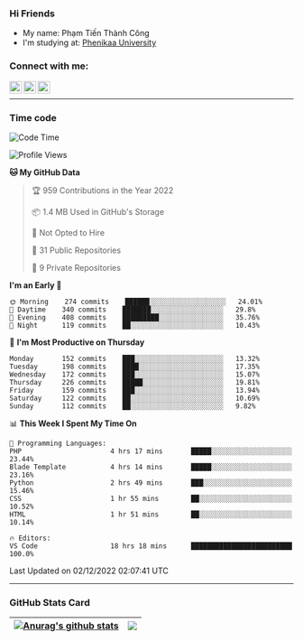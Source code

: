 ### Hi Friends

- My name: Phạm Tiến Thành Công
- I'm studying at: [Phenikaa University]


### Connect with me:
[<img align="left" alt="PhamTienThanhCong | Facebook" width="22px" src="https://upload.wikimedia.org/wikipedia/commons/thumb/1/16/Facebook-icon-1.png/640px-Facebook-icon-1.png" />][facebook]
[<img align="left" alt="PhamTienThanhCong | Zalo" width="22px" src="https://www.anphatpc.com.vn/template/anphat_2020v2/images/icon-zalo.jpg" />][zalo]
[<img align="left" alt="PhamTienThanhCong | LinkedIn" width="22px" src="https://cdn3.iconfinder.com/data/icons/inficons/512/linkedin.png" />][linkedin]

<br />

---

### Time code

<!--START_SECTION:waka-->
![Code Time](http://img.shields.io/badge/Code%20Time-781%20hrs%2011%20mins-blue)

![Profile Views](http://img.shields.io/badge/Profile%20Views-15-blue)

**🐱 My GitHub Data** 

> 🏆 959 Contributions in the Year 2022
 > 
> 📦 1.4 MB Used in GitHub's Storage 
 > 
> 🚫 Not Opted to Hire
 > 
> 📜 31 Public Repositories 
 > 
> 🔑 9 Private Repositories  
 > 
**I'm an Early 🐤** 

```text
🌞 Morning    274 commits    ██████░░░░░░░░░░░░░░░░░░░   24.01% 
🌆 Daytime    340 commits    ███████░░░░░░░░░░░░░░░░░░   29.8% 
🌃 Evening    408 commits    █████████░░░░░░░░░░░░░░░░   35.76% 
🌙 Night      119 commits    ██░░░░░░░░░░░░░░░░░░░░░░░   10.43%

```
📅 **I'm Most Productive on Thursday** 

```text
Monday       152 commits    ███░░░░░░░░░░░░░░░░░░░░░░   13.32% 
Tuesday      198 commits    ████░░░░░░░░░░░░░░░░░░░░░   17.35% 
Wednesday    172 commits    ███░░░░░░░░░░░░░░░░░░░░░░   15.07% 
Thursday     226 commits    █████░░░░░░░░░░░░░░░░░░░░   19.81% 
Friday       159 commits    ███░░░░░░░░░░░░░░░░░░░░░░   13.94% 
Saturday     122 commits    ██░░░░░░░░░░░░░░░░░░░░░░░   10.69% 
Sunday       112 commits    ██░░░░░░░░░░░░░░░░░░░░░░░   9.82%

```


📊 **This Week I Spent My Time On** 

```text
💬 Programming Languages: 
PHP                      4 hrs 17 mins       █████░░░░░░░░░░░░░░░░░░░░   23.44% 
Blade Template           4 hrs 14 mins       █████░░░░░░░░░░░░░░░░░░░░   23.16% 
Python                   2 hrs 49 mins       ███░░░░░░░░░░░░░░░░░░░░░░   15.46% 
CSS                      1 hr 55 mins        ██░░░░░░░░░░░░░░░░░░░░░░░   10.52% 
HTML                     1 hr 51 mins        ██░░░░░░░░░░░░░░░░░░░░░░░   10.14%

🔥 Editors: 
VS Code                  18 hrs 18 mins      █████████████████████████   100.0%

```


 Last Updated on 02/12/2022 02:07:41 UTC
<!--END_SECTION:waka-->

---

### GitHub Stats Card

| <a href="https://github.com/phamtienthanhcong"><img align="center" src="https://github-readme-stats.vercel.app/api?username=PhamTienThanhCong&show_icons=true&include_all_commits=true&theme=buefy&hide_border=true&theme=ocean_dark" alt="Anurag's github stats" /></a> | <a href="https://github.com/phamtienthanhcong"><img align="center" src="https://github-readme-stats.vercel.app/api/top-langs/?username=PhamTienThanhCong&layout=compact&theme=buefy&hide_border=true&theme=ocean_dark" /></a> |
| ------------- | ------------- |

[Phenikaa University]: https://phenikaa-uni.edu.vn/vi
[facebook]: https://www.facebook.com/phamtienthanhcong
[linkedin]: https://linkedin.com/in/phamtienthanhcong
[zalo]: https://zalo.me/0396396332
[tiktok]: https://www.tiktok.com/@phamtienthanhcong
[web]: https://github.com/PhamTienThanhCong/web_dev
[min project]: https://github.com/PhamTienThanhCong/Project-Of-Web
[c and cpp]: https://github.com/PhamTienThanhCong/Code_C_and_Cpro
[python]: https://github.com/PhamTienThanhCong/Python_beginer
